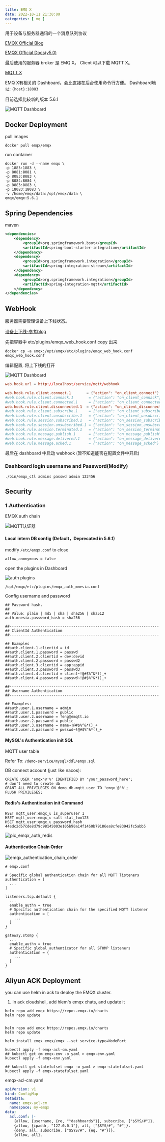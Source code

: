 ```yaml
---
title: EMQ X
date: 2022-10-11 21:30:00
categories: [ mq ]
---
```




用于设备与服务器通讯的一个消息队列协议

[EMQX Official Blog](https://www.emqx.com/zh/mqtt)

[EMQX Official Docs(v5.0)](https://docs.emqx.com/zh/emqx/v5.0/)



最后使用的服务器 broker 是 EMQ X。
Client 可以下载 MQTT X。

[MQTT X](https://mqttx.app/)

EMQ X有相关的 Dashboard，会比直接在后台使用命令行方便。
Dashboard地址:  `{host}:18083`  

目前选择比较新的版本 5.6.1

![MQTT Dashboard](../../../../images/pic_emqx_1.png)



## Docker Deployment

pull images

```shell
docker pull emqx/emqx
```

run container

```shell
docker run -d --name emqx \
-p 1883:1883 \
-p 8081:8081 \
-p 8083:8083 \
-p 8084:8084 \
-p 8883:8883 \
-p 18083:18083 \
-v /home/emqx/data:/opt/emqx/data \
emqx/emqx:5.6.1
```



## Spring Dependencies

maven

```xml
<dependencies>
    <dependency>
        <groupId>org.springframework.boot</groupId>
        <artifactId>spring-boot-starter-integration</artifactId>
    </dependency>
    <dependency>
        <groupId>org.springframework.integration</groupId>
        <artifactId>spring-integration-stream</artifactId>
    </dependency>
    <dependency>
        <groupId>org.springframework.integration</groupId>
        <artifactId>spring-integration-mqtt</artifactId>
    </dependency>
</dependencies>
```



## WebHook

服务器需要管理设备上下线状态。

[设备上下线-参考blog](https://blog.csdn.net/An1090239782/article/details/124817608)

先把容器中 etc/plugins/emqx_web_hook.conf copy 出来

```shell
docker cp -a emqx:/opt/emqx/etc/plugins/emqx_web_hook.conf emqx_web_hook.conf
```

编辑配置, 将上下线的打开

![MQTT Dashboard](../../../../images/pic_emqx_2.png)

```conf
web.hook.url = http://localhost/service/mqtt/webhook

web.hook.rule.client.connect.1       = {"action": "on_client_connect"}
#web.hook.rule.client.connack.1       = {"action": "on_client_connack"}
#web.hook.rule.client.connected.1     = {"action": "on_client_connected"}
web.hook.rule.client.disconnected.1  = {"action": "on_client_disconnected"}
#web.hook.rule.client.subscribe.1     = {"action": "on_client_subscribe"}
#web.hook.rule.client.unsubscribe.1   = {"action": "on_client_unsubscribe"}
#web.hook.rule.session.subscribed.1   = {"action": "on_session_subscribed"}
#web.hook.rule.session.unsubscribed.1 = {"action": "on_session_unsubscribed"}
#web.hook.rule.session.terminated.1   = {"action": "on_session_terminated"}
#web.hook.rule.message.publish.1      = {"action": "on_message_publish"}
#web.hook.rule.message.delivered.1    = {"action": "on_message_delivered"}
#web.hook.rule.message.acked.1        = {"action": "on_message_acked"}

```

最后在 dashboard 中启动 webhook (暂不知道能否在配置文件中开启)

### Dashboard login username and Password(Modify)

```shell
./bin/emqx_ctl admins passwd admin 123456
```



## Security

### 1.Authentication

EMQX auth chain

![MQTT认证器](../../../../images/pic_emqx_authentication.png)



#### Local intern DB config (Default，Deprecated in 5.6.1)

modify `/etc/emqx.conf`  to close

```txt
allow_anonymous = false
```

open the plugins in Dashboard

![auth plugins](../../../../images/pic_emqx_plugins_auth.png)



```shell
/opt/emqx/etc/plugins/emqx_auth_mnesia.conf
```

Config username and password

```text
## Password hash.
##
## Value: plain | md5 | sha | sha256 | sha512
auth.mnesia.password_hash = sha256

##--------------------------------------------------------------------
## ClientId Authentication
##--------------------------------------------------------------------

## Examples
##auth.client.1.clientid = id
##auth.client.1.password = passwd
##auth.client.2.clientid = dev:devid
##auth.client.2.password = passwd2
##auth.client.3.clientid = app:appid
##auth.client.3.password = passwd3
##auth.client.4.clientid = client~!@#$%^&*()_+
##auth.client.4.password = passwd~!@#$%^&*()_+

##--------------------------------------------------------------------
## Username Authentication
##--------------------------------------------------------------------

## Examples:
##auth.user.1.username = admin
##auth.user.1.password = public
##auth.user.2.username = feng@emqtt.io
##auth.user.2.password = public
##auth.user.3.username = name~!@#$%^&*()_+
##auth.user.3.password = pwsswd~!@#$%^&*()_+
```



#### MySQL's Authentication init SQL

MQTT user table

Refer To: `/demo-service/mysql/ddl/emqx.sql`

DB connect account (just like nacos):

```mysql
CREATE USER 'emqx'@'%' IDENTIFIED BY 'your_password_here';
# don't need to create db
GRANT ALL PRIVILEGES ON demo_db.mqtt_user TO 'emqx'@'%';
FLUSH PRIVILEGES;
```



#### Redis's Authentication init Command

```shell
HSET mqtt_user:emqx_u is_superuser 1
HSET mqtt_user:emqx_u salt slat_foo123
HSET mqtt_user:emqx_u password_hash 44edc2d57cde8d79c98145003e105b90a14f1460b79186ea9cfe83942fc5abb5
```



![pic_emqx_auth_redis](../../../../images/pic_emqx_auth_redis.png)



#### Authentication Chain Order

![emqx_authentication_chain_order](../../../../images/pic_emqx_authentication_chain.png)



```
# emqx.conf

# Specific global authentication chain for all MQTT listeners
authentication = [
  ...
]

listeners.tcp.default {
  ...
  enable_authn = true
  # Specific authentication chain for the specified MQTT listener
  authentication = [
    ...
  ]
}

gateway.stomp {
  ...
  enable_authn = true
  # Specific global authenticator for all STOMP listeners
  authentication = {
    ...
  }
}
```



##  Aliyun ACK Deployment

you can use helm in ack to deploy the EMQX cluster.

1. In ack cloudshell, add hlem's emqx chats, and update it

```shell
helm repo add emqx https://repos.emqx.io/charts
helm repo update
```

```shell

helm repo add emqx https://repos.emqx.io/charts
helm repo update

helm install emqx emqx/emqx --set service.type=NodePort

kubectl apply -f emqx-acl-cm.yaml
## kubectl get cm emqx-env -o yaml > emqx-env.yaml
kubectl apply -f emqx-env.yaml

## kubectl get statefulset emqx -o yaml > emqx-statefulset.yaml
kubectl apply -f emqx-statefulset.yaml
```

emqx-acl-cm.yaml

```yaml
apiVersion: v1
kind: ConfigMap
metadata:
  name: emqx-acl-cm
  namespace: my-emqx
data:
  acl.conf: |-
    {allow, {username, {re, "^dashboard$"}}, subscribe, ["$SYS/#"]}.
    {allow, {ipaddr, "127.0.0.1"}, all, ["$SYS/#", "#"]}.
    {deny, all, subscribe, ["$SYS/#", {eq, "#"}]}.
    {allow, all}.
```